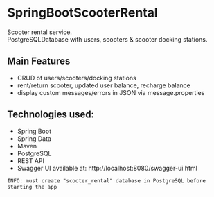 # SpringBootScooterRental
Scooter rental service.   
PostgreSQLDatabase with users, scooters & scooter docking stations.

Main Features
--------------
- CRUD of users/scooters/docking stations
- rent/return scooter, updated user balance, recharge balance
- display custom messages/errors in JSON via message.properties 

Technologies used:
--------------
* Spring Boot
* Spring Data
* Maven
* PostgreSQL 
* REST API 
* Swagger UI available at: http://localhost:8080/swagger-ui.html


```
INFO: must create "scooter_rental" database in PostgreSQL before starting the app
```
